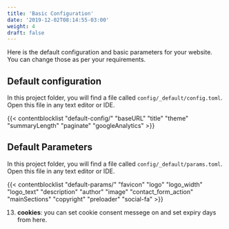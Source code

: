 ```yaml
---
title: 'Basic Configuration'
date: '2019-12-02T08:14:55-03:00'
weight: 4
draft: false
---
```


Here is the default configuration and basic parameters for your website. You can change those as per your requirements.

## Default configuration

In this project folder, you will find a file called `config/_default/config.toml`. Open this file in any text editor or IDE.

{{< contentblocklist "default-config/" "baseURL"  "title" "theme" "summaryLength" "paginate" "googleAnalytics" >}}

## Default Parameters

In this project folder, you will find a file called `config/_default/params.toml`. Open this file in any text editor or IDE.

{{< contentblocklist "default-params/" "favicon" "logo" "logo_width" "logo_text" "description" "author" "image" "contact_form_action" "mainSections" "copyright" "preloader" "social-fa" >}}

13. **cookies**: you can set cookie consent messege on and set expiry days from here.
